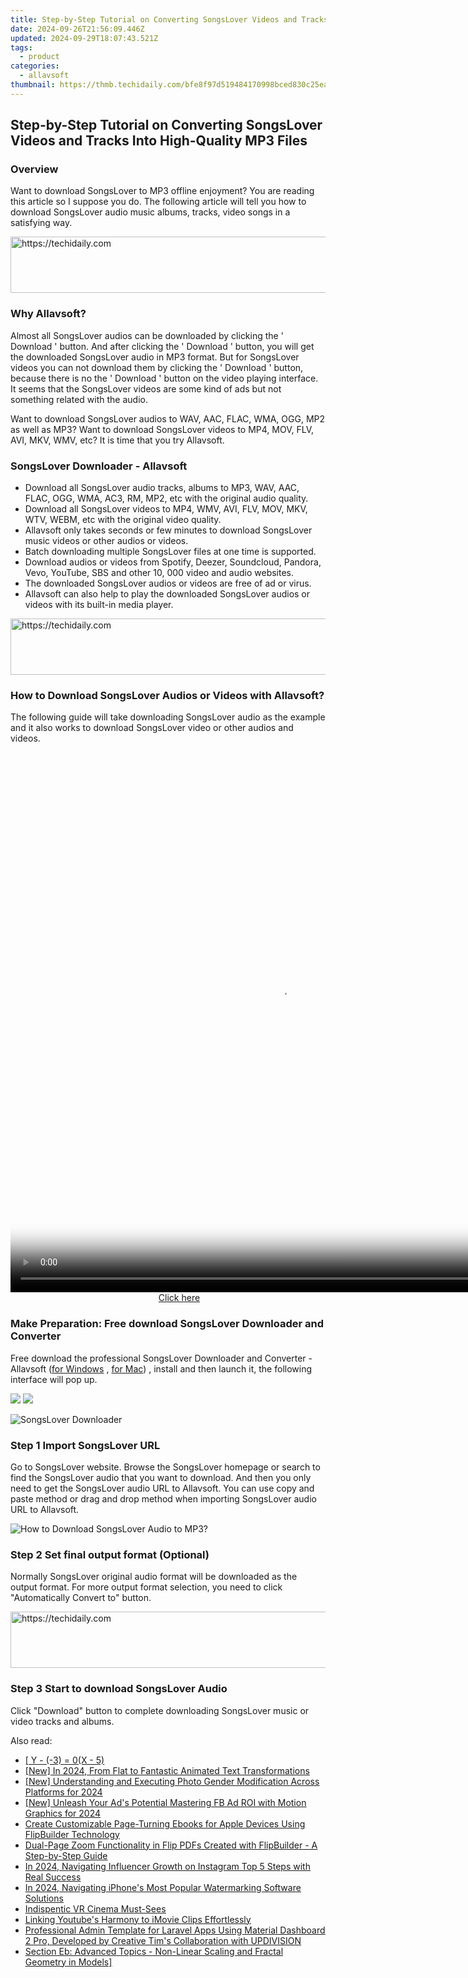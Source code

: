 ```yaml
---
title: Step-by-Step Tutorial on Converting SongsLover Videos and Tracks Into High-Quality MP3 Files
date: 2024-09-26T21:56:09.446Z
updated: 2024-09-29T18:07:43.521Z
tags:
  - product
categories:
  - allavsoft
thumbnail: https://thmb.techidaily.com/bfe8f97d519484170998bced830c25ea7c96c9f9fefb2b304db02c765d66484d.jpg
---
```


## Step-by-Step Tutorial on Converting SongsLover Videos and Tracks Into High-Quality MP3 Files

### Overview

Want to download SongsLover to MP3 offline enjoyment? You are reading this article so I suppose you do. The following article will tell you how to download SongsLover audio music albums, tracks, video songs in a satisfying way.

<!-- affiliate ads begin -->
<a href="https://imp.i357552.net/c/5597632/1001453/11832" target="_top" id="1001453">
  <img src="//a.impactradius-go.com/display-ad/11832-1001453" border="0" alt="https://techidaily.com" width="728" height="90"/>
</a>
<img height="0" width="0" src="https://imp.i357552.net/i/5597632/1001453/11832" style="position:absolute;visibility:hidden;" border="0" />
<!-- affiliate ads end -->

### Why Allavsoft?

Almost all SongsLover audios can be downloaded by clicking the ' Download ' button. And after clicking the ' Download ' button, you will get the downloaded SongsLover audio in MP3 format. But for SongsLover videos you can not download them by clicking the ' Download ' button, because there is no the ' Download ' button on the video playing interface. It seems that the SongsLover videos are some kind of ads but not something related with the audio.

Want to download SongsLover audios to WAV, AAC, FLAC, WMA, OGG, MP2 as well as MP3? Want to download SongsLover videos to MP4, MOV, FLV, AVI, MKV, WMV, etc? It is time that you try Allavsoft.

### SongsLover Downloader - Allavsoft

* Download all SongsLover audio tracks, albums to MP3, WAV, AAC, FLAC, OGG, WMA, AC3, RM, MP2, etc with the original audio quality.
* Download all SongsLover videos to MP4, WMV, AVI, FLV, MOV, MKV, WTV, WEBM, etc with the original video quality.
* Allavsoft only takes seconds or few minutes to download SongsLover music videos or other audios or videos.
* Batch downloading multiple SongsLover files at one time is supported.
* Download audios or videos from Spotify, Deezer, Soundcloud, Pandora, Vevo, YouTube, SBS and other 10, 000 video and audio websites.
* The downloaded SongsLover audios or videos are free of ad or virus.
* Allavsoft can also help to play the downloaded SongsLover audios or videos with its built-in media player.

<!-- affiliate ads begin -->
<a href="https://ephamedtechinc.pxf.io/c/5597632/2136618/26400" target="_top" id="2136618">
  <img src="//a.impactradius-go.com/display-ad/26400-2136618" border="0" alt="https://techidaily.com" width="728" height="90"/>
</a>
<img height="0" width="0" src="https://ephamedtechinc.pxf.io/i/5597632/2136618/26400" style="position:absolute;visibility:hidden;" border="0" />
<!-- affiliate ads end -->

### How to Download SongsLover Audios or Videos with Allavsoft?

The following guide will take downloading SongsLover audio as the example and it also works to download SongsLover video or other audios and videos.

<!-- affiliate ads begin -->
<span id="1484963">
					<video width="864" height="864" style="cursor:pointer"
           poster="//a.impactradius-go.com/display-clicktoplayimage/1484963.png"
           onclick="if(!this.playClicked){this.play();this.setAttribute('controls',true);this.playClicked=true;}">
	   <source src="//a.impactradius-go.com/display-ad/16446-1484963">
	   <img src="//a.impactradius-go.com/display-clicktoplayimage/1484963.png" style="border: none; height: 100%; width: 100%; object-fit: contain">
	</video>
	<div style="width:540px;text-align:center"><a href="javascript:window.open(decodeURIComponent('https%3A%2F%2Flaganoo.pxf.io%2Fc%2F5597632%2F1484963%2F16446'), '_blank');void(0);">Click here</a></div>
</span>
<img height="0" width="0" src="https://imp.pxf.io/i/5597632/1484963/16446" style="position:absolute;visibility:hidden;" border="0" />
<!-- affiliate ads end -->

### Make Preparation: Free download SongsLover Downloader and Converter

Free download the professional SongsLover Downloader and Converter - Allavsoft ([for Windows](https://tools.techidaily.com/allavsoft/products/) , [for Mac](https://tools.techidaily.com/allavsoft/products/)) , install and then launch it, the following interface will pop up.

[![](https://www.allavsoft.com/how-to/../images/how-to/free-download-win.jpg)](https://tools.techidaily.com/allavsoft/products/) [![](https://www.allavsoft.com/how-to/../images/how-to/free-download-mac.jpg)](https://tools.techidaily.com/allavsoft/products/)

![SongsLover Downloader](https://www.allavsoft.com/how-to/../images/allavsoft/screen-shot-600.jpg)

### Step 1 Import SongsLover URL

Go to SongsLover website. Browse the SongsLover homepage or search to find the SongsLover audio that you want to download. And then you only need to get the SongsLover audio URL to Allavsoft. You can use copy and paste method or drag and drop method when importing SongsLover audio URL to Allavsoft.

![How to Download SongsLover Audio to MP3?](https://www.allavsoft.com/how-to/../images/how-to/download-rtmp-video/download-rtmp-video.jpg)

### Step 2 Set final output format (Optional)

Normally SongsLover original audio format will be downloaded as the output format. For more output format selection, you need to click "Automatically Convert to" button.

<!-- affiliate ads begin -->
<a href="https://unicoeye.pxf.io/c/5597632/2134248/18498" target="_top" id="2134248">
  <img src="//a.impactradius-go.com/display-ad/18498-2134248" border="0" alt="https://techidaily.com" width="728" height="90"/>
</a>
<img height="0" width="0" src="https://unicoeye.pxf.io/i/5597632/2134248/18498" style="position:absolute;visibility:hidden;" border="0" />
<!-- affiliate ads end -->

### Step 3 Start to download SongsLover Audio

Click "Download" button to complete downloading SongsLover music or video tracks and albums.

<ins class="adsbygoogle"
     style="display:block"
     data-ad-format="autorelaxed"
     data-ad-client="ca-pub-7571918770474297"
     data-ad-slot="1223367746"></ins>

<ins class="adsbygoogle"
     style="display:block"
     data-ad-client="ca-pub-7571918770474297"
     data-ad-slot="8358498916"
     data-ad-format="auto"
     data-full-width-responsive="true"></ins>

<span class="atpl-alsoreadstyle">Also read:</span>
<div><ul>
<li><a href="https://win-popular.techidaily.com/y-3-0x-5/"><u> [ Y - (-3) = 0(X - 5) </u></a></li>
<li><a href="https://youtube-lab.techidaily.com/n-2024-from-flat-to-fantastic-animated-text-transformations/"><u>[New] In 2024, From Flat to Fantastic Animated Text Transformations</u></a></li>
<li><a href="https://instagram-videos.techidaily.com/new-understanding-and-executing-photo-gender-modification-across-platforms-for-2024/"><u>[New] Understanding and Executing Photo Gender Modification Across Platforms for 2024</u></a></li>
<li><a href="https://facebook-videos.techidaily.com/new-unleash-your-ads-potential-mastering-fb-ad-roi-with-motion-graphics-for-2024/"><u>[New] Unleash Your Ad's Potential Mastering FB Ad ROI with Motion Graphics for 2024</u></a></li>
<li><a href="https://win-popular.techidaily.com/create-customizable-page-turning-ebooks-for-apple-devices-using-flipbuilder-technology/"><u>Create Customizable Page-Turning Ebooks for Apple Devices Using FlipBuilder Technology</u></a></li>
<li><a href="https://win-popular.techidaily.com/dual-page-zoom-functionality-in-flip-pdfs-created-with-flipbuilder-a-step-by-step-guide/"><u>Dual-Page Zoom Functionality in Flip PDFs Created with FlipBuilder - A Step-by-Step Guide</u></a></li>
<li><a href="https://instagram-video-recordings.techidaily.com/in-2024-navigating-influencer-growth-on-instagram-top-5-steps-with-real-success/"><u>In 2024, Navigating Influencer Growth on Instagram Top 5 Steps with Real Success</u></a></li>
<li><a href="https://extra-guidance.techidaily.com/in-2024-navigating-iphones-most-popular-watermarking-software-solutions/"><u>In 2024, Navigating iPhone's Most Popular Watermarking Software Solutions</u></a></li>
<li><a href="https://extra-hints.techidaily.com/indispentic-vr-cinema-must-sees/"><u>Indispentic VR Cinema Must-Sees</u></a></li>
<li><a href="https://youtube-webster.techidaily.com/ng-youtubes-harmony-to-imovie-clips-effortlessly/"><u>Linking Youtube's Harmony to iMovie Clips Effortlessly</u></a></li>
<li><a href="https://win-popular.techidaily.com/professional-admin-template-for-laravel-apps-using-material-dashboard-2-pro-developed-by-creative-tims-collaboration-with-updivision/"><u>Professional Admin Template for Laravel Apps Using Material Dashboard 2 Pro, Developed by Creative Tim's Collaboration with UPDIVISION</u></a></li>
<li><a href="https://win-popular.techidaily.com/section-eb-advanced-topics-non-linear-scaling-and-fractal-geometry-in-models/"><u>Section Eb: Advanced Topics - Non-Linear Scaling and Fractal Geometry in Models]</u></a></li>
</ul></div>

